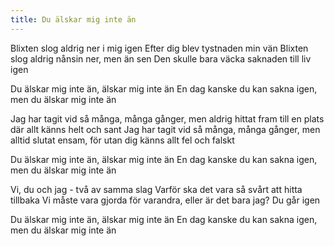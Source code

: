 ```yaml
---
title: Du älskar mig inte än
---
```


Blixten slog aldrig ner i mig igen
Efter dig blev tystnaden min vän
Blixten slog aldrig nånsin ner, men än sen
Den skulle bara väcka saknaden till liv igen

Du älskar mig inte än,
älskar mig inte än
En dag kanske du kan sakna igen,
men du älskar mig inte än

Jag har tagit vid så många, många gånger,
men aldrig hittat fram
till en plats där allt känns helt och sant
Jag har tagit vid så många, många gånger,
men alltid slutat ensam,
för utan dig känns allt fel och falskt

Du älskar mig inte än,
älskar mig inte än
En dag kanske du kan sakna igen,
men du älskar mig inte än

Vi, du och jag -
två av samma slag
Varför ska det vara så svårt
att hitta tillbaka
Vi måste vara gjorda för varandra,
eller är det bara jag?
Du går igen

Du älskar mig inte än,
älskar mig inte än
En dag kanske du kan sakna igen,
men du älskar mig inte än